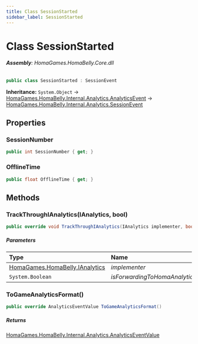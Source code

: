 ```yaml
---
title: Class SessionStarted
sidebar_label: SessionStarted
---
```

# Class SessionStarted


###### **Assembly**: HomaGames.HomaBelly.Core.dll

```csharp title="Declaration"
public class SessionStarted : SessionEvent
```
**Inheritance:** `System.Object` -> [HomaGames.HomaBelly.Internal.Analytics.AnalyticsEvent](../HomaGames.HomaBelly.Internal.Analytics/AnalyticsEvent) -> [HomaGames.HomaBelly.Internal.Analytics.SessionEvent](../HomaGames.HomaBelly.Internal.Analytics/SessionEvent)

## Properties
### SessionNumber


```csharp title="Declaration"
public int SessionNumber { get; }
```
### OfflineTime


```csharp title="Declaration"
public float OfflineTime { get; }
```
## Methods
### TrackThroughIAnalytics(IAnalytics, bool)


```csharp title="Declaration"
public override void TrackThroughIAnalytics(IAnalytics implementer, bool isForwardingToHomaAnalytics)
```

##### Parameters

| Type | Name |
|:--- |:--- |
| [HomaGames.HomaBelly.IAnalytics](../HomaGames.HomaBelly/IAnalytics) | *implementer* |
| `System.Boolean` | *isForwardingToHomaAnalytics* |

### ToGameAnalyticsFormat()


```csharp title="Declaration"
public override AnalyticsEventValue ToGameAnalyticsFormat()
```

##### Returns

[HomaGames.HomaBelly.Internal.Analytics.AnalyticsEventValue](../HomaGames.HomaBelly.Internal.Analytics/AnalyticsEventValue)
